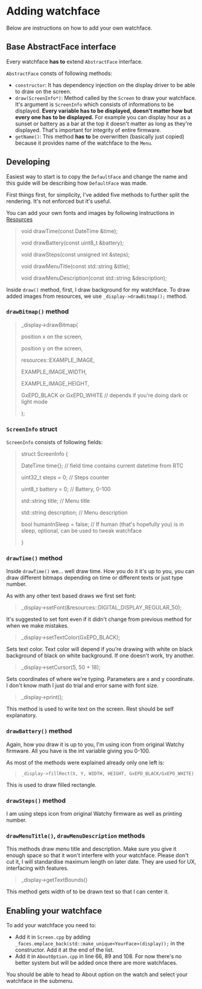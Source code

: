 # Adding watchface

Below are instructions on how to add your own watchface.

## Base AbstractFace interface

Every watchface **has to** extend `AbstractFace` interface.

`AbstractFace` consts of following methods:

- `constructor`: It has dependency injection on the display driver to be able to draw on the screen.
- `draw(ScreenInfo*)`: Method called by the `Screen` to draw your watchface. It's argument is `ScreenInfo` which consists of informations to be displayed. **Every variable has to be displayed, doesn't matter how but every one has to be displayed.** For example you can display hour as a sunset or battery as a bar at the top it doesn't matter as long as they're displayed. That's important for integrity of entire firmware.
- `getName()`: This method **has to** be overwritten (basically just copied) because it provides name of the watchface to the `Menu`.

## Developing

Easiest way to start is to copy the `DefaultFace` and change the name and this guide will be describing how `DefaultFace` was made.

First things first, for simplicity, I've added five methods to further split the rendering. It's not enforced but it's useful.

You can add your own fonts and images by following instructions in [Resources](Resources.md) 

>    void drawTime(const DateTime &time);
> 
>    void drawBattery(const uint8_t &battery);
> 
>    void drawSteps(const unsigned int &steps);
> 
>    void drawMenuTitle(const std::string &title);
> 
>    void drawMenuDescription(const std::string &description);

Inside `draw()` method, first, I draw background for my watchface. To draw added images from resources, we use `_display->drawBitmap();` method.

### `drawBitmap()` method

> _display->drawBitmap(
> 
> position x on the screen,
> 
> position y on the screen,
> 
> resources::EXAMPLE_IMAGE,
> 
> EXAMPLE_IMAGE_WIDTH,
> 
> EXAMPLE_IMAGE_HEIGHT,
> 
> GxEPD_BLACK or GxEPD_WHITE // depends if you're doing dark or light mode 
> 
> );

### `ScreenInfo` struct

`ScreenInfo` consists of following fields:

> struct ScreenInfo {
> 
> DateTime time{}; // field time contains current datetime from RTC
> 
>uint32_t steps = 0; // Steps counter
> 
>uint8_t battery = 0; // Battery, 0-100
> 
>std::string title; // Menu title
> 
>std::string description; // Menu description
> 
>bool humanInSleep = false; // If human (that's hopefully you) is in sleep, optional, can be used to tweak watchface
> 
>}

### `drawTime()` method

Inside `drawTime()` we… well draw time. How you do it it's up to you, you can draw different bitmaps depending on time or different texts or just type number. 

As with any other text based draws we first set font:

> _display->setFont(&resources::DIGITAL_DISPLAY_REGULAR_50);
 
It's suggested to set font even if it didn't change from previous method for when we make mistakes.

> _display->setTextColor(GxEPD_BLACK);
 
Sets text color. Text color will depend if you're drawing with white on black background of black on white background. If one doesn't work, try another.

> _display->setCursor(5, 50 + 18);
 
Sets coordinates of where we're typing. Parameters are x and y coordinate. I don't know math I just do trial and error same with font size.

> _display->print();
 
This method is used to write text on the screen. Rest should be self explanatory.

### `drawBattery()` method

Again, how you draw it is up to you, I'm using icon from original Watchy firmware. All you have is the int variable giving you 0-100.

As most of the methods were explained already only one left is:

> `_display->fillRect(X, Y, WIDTH, HEIGHT, GxEPD_BLACK/GxEPD_WHITE)`
 
This is used to draw filled rectangle. 

### `drawSteps()` method

I am using steps icon from original Watchy firmware as well as printing number.

### `drawMenuTitle()`, `drawMenuDescription` methods

This methods draw menu title and description. Make sure you give it enough space so that it won't interfere with your watchface. Please don't cut it, I will standardise maximum length on later date. They are used for UX, interfacing with features.

> _display->getTextBounds()
 
This method gets width of to be drawn text so that I can center it.

## Enabling your watchface

To add your watchface you need to:

- Add it in `Screen.cpp` by adding `_faces.emplace_back(std::make_unique<YourFace>(display));` in the constructor. Add it at the end of the list.
- Add it in `AboutOption.cpp` in line 66, 89 and 108. For now there's no better system but will be added once there are more watchfaces.

You should be able to head to About option on the watch and select your watchface in the submenu.